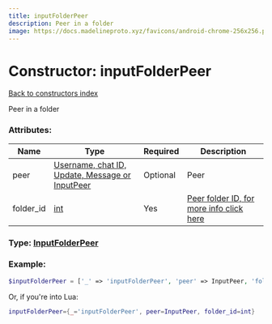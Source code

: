 ```yaml
---
title: inputFolderPeer
description: Peer in a folder
image: https://docs.madelineproto.xyz/favicons/android-chrome-256x256.png
---
```

# Constructor: inputFolderPeer  
[Back to constructors index](index.md)



Peer in a folder

### Attributes:

| Name     |    Type       | Required | Description |
|----------|---------------|----------|-------------|
|peer|[Username, chat ID, Update, Message or InputPeer](../types/InputPeer.md) | Optional|Peer|
|folder\_id|[int](../types/int.md) | Yes|[Peer folder ID, for more info click here](https://core.telegram.org/api/folders#peer-folders)|



### Type: [InputFolderPeer](../types/InputFolderPeer.md)


### Example:

```php
$inputFolderPeer = ['_' => 'inputFolderPeer', 'peer' => InputPeer, 'folder_id' => int];
```  


Or, if you're into Lua:

```lua
inputFolderPeer={_='inputFolderPeer', peer=InputPeer, folder_id=int}

```


